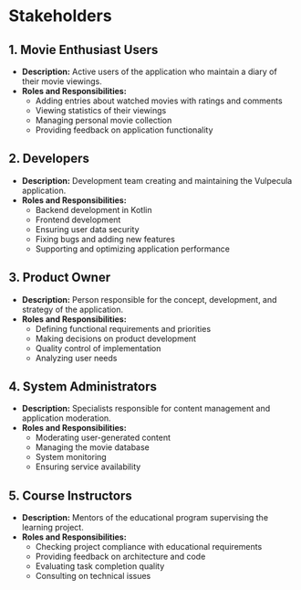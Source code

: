 # Stakeholders

## 1. Movie Enthusiast Users
* **Description:** Active users of the application who maintain a diary of their movie viewings.
* **Roles and Responsibilities:**
    * Adding entries about watched movies with ratings and comments
    * Viewing statistics of their viewings
    * Managing personal movie collection
    * Providing feedback on application functionality

## 2. Developers
* **Description:** Development team creating and maintaining the Vulpecula application.
* **Roles and Responsibilities:**
    * Backend development in Kotlin
    * Frontend development
    * Ensuring user data security
    * Fixing bugs and adding new features
    * Supporting and optimizing application performance

## 3. Product Owner
* **Description:** Person responsible for the concept, development, and strategy of the application.
* **Roles and Responsibilities:**
    * Defining functional requirements and priorities
    * Making decisions on product development
    * Quality control of implementation
    * Analyzing user needs

## 4. System Administrators
* **Description:** Specialists responsible for content management and application moderation.
* **Roles and Responsibilities:**
    * Moderating user-generated content
    * Managing the movie database
    * System monitoring
    * Ensuring service availability

## 5. Course Instructors
* **Description:** Mentors of the educational program supervising the learning project.
* **Roles and Responsibilities:**
    * Checking project compliance with educational requirements
    * Providing feedback on architecture and code
    * Evaluating task completion quality
    * Consulting on technical issues